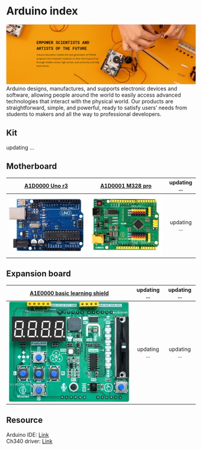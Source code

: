 # Arduino index
![Img](../_static/arduino/arduino_index/1img.png) 
Arduino designs, manufactures, and supports electronic devices and software, allowing people around the world to easily access advanced technologies that interact with the physical world. Our products are straightforward, simple, and powerful, ready to satisfy users’ needs from students to makers and all the way to professional developers.  

## Kit
updating ...

## Motherboard
| [A1D0000 Uno r3](A1D0000_uno_r3/A1D0000_uno_r3.md) | [A1D0001 M328 pro](A1D0001_m328_pro/A1D0001_m328_pro.md) | updating ... |
| :--: | :--: | :--: |
| [![img](../_static/arduino/A1D0000_uno_r3/8img.jpg)](../A1D0000_uno_r3/A1D0000_uno_r3.md) | [![img](../_static/arduino/A1D0001_m328_pro/1img.jpg)](../A1D0001_m328_pro/A1D0001_m328_pro.md) | updating ... |

## Expansion board
| [A1E0000 basic learning shield](A1E0000_basic_learning_shield/A1E0000_basic_learning_shield.md) | updating ... | updating ... |
| :--: | :--: | :--: |
| [![img](../_static/arduino/A1E0000_basic_learning_shield/1img.png)](../A1E0000_basic_learning_shield/A1E0000_basic_learning_shield.md) | updating ... | updating ... |

## Resource
Arduino IDE: [Link](../../arduino/arduino_ide/arduino_ide.md)   
Ch340 driver: [Link](../../common_resource/ch340_driver/ch340_driver.md)   

